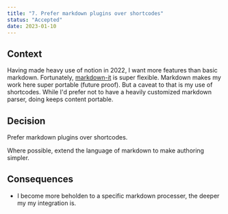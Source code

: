 ```yaml
---
title: "7. Prefer markdown plugins over shortcodes"
status: "Accepted"
date: 2023-01-10
---
```


## Context

Having made heavy use of notion in 2022, I want more features than basic markdown.
Fortunately, [markdown-it](https://github.com/markdown-it/markdown-it-deflist) is super flexible.
Markdown makes my work here super portable (future proof). But a caveat to that is my use of shortcodes.
While I'd prefer not to have a heavily customized markdown parser, doing keeps content portable.

## Decision

Prefer markdown plugins over shortcodes.

Where possible, extend the language of markdown to make authoring simpler.

## Consequences

- I become more beholden to a specific markdown processer, the deeper my my integration is.

